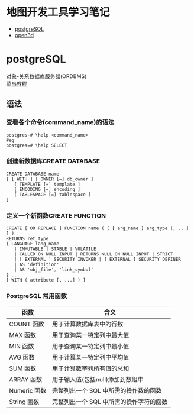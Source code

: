 # 地图开发工具学习笔记  
 - [postgreSQL](#postgreSQL)  
 - [open3d](#open3d)

# postgreSQL  
对象-关系数据库服务器(ORDBMS)  
[菜鸟教程](https://www.runoob.com/postgresql/postgresql-syntax.html)
## 语法
### 查看各个命令(command_name)的语法
```
postgres-# \help <command_name>
#eg
postgres=# \help SELECT
```
### 创建新数据库CREATE DATABASE  
```
CREATE DATABASE name
[ [ WITH ] [ OWNER [=] db_owner ]
   [ TEMPLATE [=] template ]
   [ ENCODING [=] encoding ]
   [ TABLESPACE [=] tablespace ] 
]
```
### 定义一个新函数CREATE FUNCTION  
```
CREATE [ OR REPLACE ] FUNCTION name ( [ [ arg_name ] arg_type [, ...] ] )
RETURNS ret_type
{ LANGUAGE lang_name
   | IMMUTABLE | STABLE | VOLATILE
   | CALLED ON NULL INPUT | RETURNS NULL ON NULL INPUT | STRICT
   | [ EXTERNAL ] SECURITY INVOKER | [ EXTERNAL ] SECURITY DEFINER
   | AS 'definition'
   | AS 'obj_file', 'link_symbol'
} ...
[ WITH ( attribute [, ...] ) ]
``` 
### PostgreSQL 常用函数  
|函数|含义|
|---|---|
|COUNT 函数|用于计算数据库表中的行数|
|MAX 函数|用于查询某一特定列中最大值|
|MIN 函数|用于查询某一特定列中最小值|
|AVG 函数|用于计算某一特定列中平均值|
|SUM 函数|用于计算数字列所有值的总和|
|ARRAY 函数|用于输入值(包括null)添加到数组中|
|Numeric 函数|完整列出一个 SQL 中所需的操作数的函数|
|String 函数|完整列出一个 SQL 中所需的操作字符的函数|


